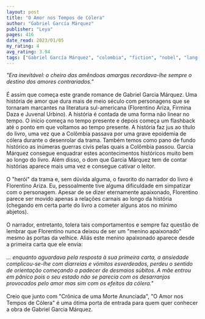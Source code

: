 ```yaml
---
layout: post
title: "O Amor nos Tempos de Cólera"
author: "Gabriel García Márquez"
publisher: "Leya"
pages: 416
date_read: 2023/01/05
my_rating: 4
avg_rating: 3.94
tags: ["Gabriel García Márquez", "colombia", "fiction", "nobel", "lang-pt"]
---
```


<i>"Era inevitável: o cheiro das amêndoas amargas recordava-lhe sempre o destino dos amores contrariados."</i><br/><br/>É assim que começa este grande romance de Gabriel Garcia Márquez. Uma história de amor que dura mais de meio século com personagens que se tornaram marcantes na literatura sul-americana (Florentino Ariza, Firmina Daza e Juvenal Urbino). A história é contada de uma forma não linear no tempo. O início começa no tempo presente e depois começa um flashback até o ponto em que voltamos ao tempo presente. A história faz jus ao título do livro, uma vez que a Colômbia passava por uma grave epoidemia de cólera durante o desenrolar da trama. Também temos como pano de fundo histórico as inúmeras guerras civis pelas quais a Colômbia passou. Garcia Márquez consegue enquadrar estes acontecimentos históricos muito bem ao longo do livro. Além disso, o dom que Garcia Márquez tem de contar histórias aparece mais uma vez e consegue cativar o leitor. <br/><br/>O "herói" da trama e, sem dúvida alguma, o favorito do narrador do livro é Florentino Ariza. Eu, pessoalmente tive alguma dificuldade em simpatizar com o personagem. Apesar de se dizer eternamente apaixonado, Florentino parece ser movido apenas a relações carnais ao longo da história (chegando em certa parte do livro a cometer alguns atos no mínimo abjetos). <br/><br/>O narrador, entretanto, tolera tais comportamentos e sempre faz questão de lembrar que Florentino nunca deixou de ser um "menino apaixonado" mesmo às portas da velhice. Aliás este menino apaixonado aparece desde a primeira carta que ele envia: <br/><br/><i>… enquanto aguardava pela resposta à sua primeira carta, a ansiedade complicou-se-lhe com diarreias e vómitos esverdeados, perdeu o sentido de orientação começando a padecer de desmaios súbitos. A mãe entrou em pânico pois o seu estado não se parecia com os desarranjos provocados pelo amor mas sim com os efeitos da cólera."</i><br/><br/>Creio que junto com "Crônica de uma Morte Anunciada", "O Amor nos Tempos de Cólera" é uma ótima porta de entrada para quem quer conhecer a obra de Gabriel Garcia Márquez.

